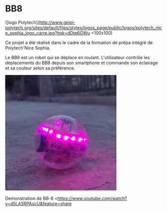 # BB8 
![logo Polytech](http://www.geipi-polytech.org/sites/default/files/styles/logos_page/public/logos/polytech_nice_sophia_logo_carre.jpg?itok=dDte6GWu =100x100) 

Ce projet a été réalisé dans le cadre de la formation de prépa intégré de Polytech'Nice Sophia.  

Le BB8 est un robot qui se déplace en roulant. L'utilisateur contrôle les déplacements du BB8 depuis son smartphone et commande son éclairage et sa couleur selon sa préférence.  



![BB8](https://github.com/Blanc-Bertolotto/BB8/blob/master/bb8.PNG?raw=true "BB-8")  

Demonstration de BB-8
<https://www.youtube.com/watch?v=d5LA5RPAscU&feature=share 


